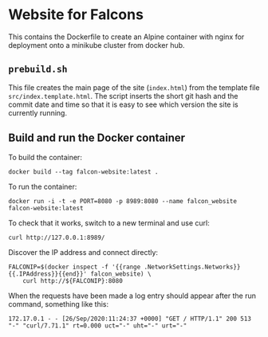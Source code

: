 # Website for Falcons

This contains the Dockerfile to create an Alpine container with nginx for
deployment onto a minikube cluster from docker hub.

## `prebuild.sh`

This file creates the main page of the site (`index.html`) from the template
file `src/index.template.html`. The script inserts the short git hash and the
commit date and time so that it is easy to see which version the site is
currently running.

## Build and run the Docker container

To build the container:

    docker build --tag falcon-website:latest .

To run the container:

    docker run -i -t -e PORT=8080 -p 8989:8080 --name falcon_website falcon-website:latest

To check that it works, switch to a new terminal and use curl:

    curl http://127.0.0.1:8989/

Discover the IP address and connect directly:

    FALCONIP=$(docker inspect -f '{{range .NetworkSettings.Networks}}{{.IPAddress}}{{end}}' falcon_website) \
        curl http://${FALCONIP}:8080

When the requests have been made a log entry should appear after the run
command, something like this:

    172.17.0.1 - - [26/Sep/2020:11:24:37 +0000] "GET / HTTP/1.1" 200 513 "-" "curl/7.71.1" rt=0.000 uct="-" uht="-" urt="-"

